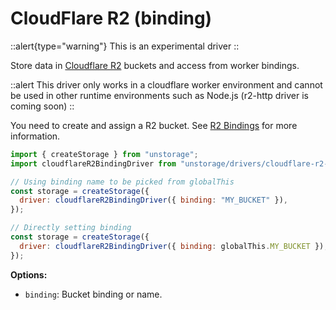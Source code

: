 # CloudFlare R2 (binding)

::alert{type="warning"}
This is an experimental driver
::

Store data in [Cloudflare R2](https://developers.cloudflare.com/r2/api/workers/workers-api-reference/) buckets and access from worker bindings.

::alert
This driver only works in a cloudflare worker environment and cannot be used in other runtime environments such as Node.js (r2-http driver is coming soon)
::

You need to create and assign a R2 bucket. See [R2 Bindings](https://developers.cloudflare.com/r2/api/workers/workers-api-reference/#create-a-binding) for more information.

```js
import { createStorage } from "unstorage";
import cloudflareR2BindingDriver from "unstorage/drivers/cloudflare-r2-binding";

// Using binding name to be picked from globalThis
const storage = createStorage({
  driver: cloudflareR2BindingDriver({ binding: "MY_BUCKET" }),
});

// Directly setting binding
const storage = createStorage({
  driver: cloudflareR2BindingDriver({ binding: globalThis.MY_BUCKET }),
});
```

**Options:**

- `binding`: Bucket binding or name.
